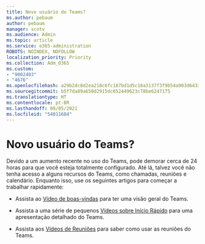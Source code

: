 ```yaml
---
title: Novo usuário do Teams?
ms.author: pebaum
author: pebaum
manager: scotv
ms.audience: Admin
ms.topic: article
ms.service: o365-administration
ROBOTS: NOINDEX, NOFOLLOW
localization_priority: Priority
ms.collection: Adm_O365
ms.custom:
- "9002403"
- "4676"
ms.openlocfilehash: a29b2dc8d2ea218c6fc187bd1d5c18a3137f3f9b54a903d6433063c233f1996c
ms.sourcegitcommit: b5f7da89a650d2915dc652449623c78be6247175
ms.translationtype: HT
ms.contentlocale: pt-BR
ms.lasthandoff: 08/05/2021
ms.locfileid: "54011684"
---
```

# <a name="new-to-teams"></a>Novo usuário do Teams?

Devido a um aumento recente no uso do Teams, pode demorar cerca de 24 horas para que você esteja totalmente configurado. Até lá, talvez você não tenha acesso a alguns recursos do Teams, como chamadas, reuniões e calendário. Enquanto isso, use os seguintes artigos para começar a trabalhar rapidamente: 

- Assista ao [Vídeo de boas-vindas](https://support.office.com/article/welcome-to-microsoft-teams-b98d533f-118e-4bae-bf44-3df2470c2b12) para ter uma visão geral do Teams.

- Assista a uma série de pequenos [Vídeos sobre Início Rápido](https://support.office.com/article/video-what-is-microsoft-teams-422bf3aa-9ae8-46f1-83a2-e65720e1a34d) para uma apresentação detalhado do Teams.

- Assista aos [Vídeos de Reuniões](https://support.office.com/article/join-a-teams-meeting-078e9868-f1aa-4414-8bb9-ee88e9236ee4) para saber como usar as reuniões do Teams.
